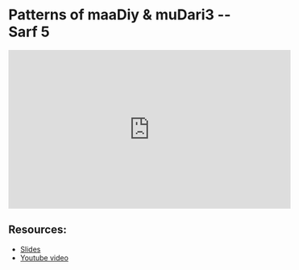 # Patterns of maaDiy & muDari3 --  Sarf 5

<iframe width="560" height="315" src="https://www.youtube-nocookie.com/embed/w4DyzXKK9og?start=0" frameborder="0" allow="accelerometer; autoplay; encrypted-media; gyroscope; picture-in-picture" allowfullscreen="allowfullscreen"></iframe><BR>



## Resources:
- [Slides](https://github.com/arshare/resources_balagha_pdfs)
- [Youtube video](https://www.youtube.com/watch?v=w4DyzXKK9og&list=PLzn0qdi6JpdvWf0IDGNfaiM-okPqDuQoc&index=$INDEX)
